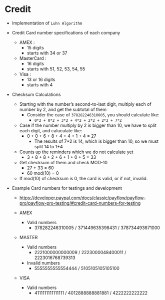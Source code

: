 # Credit

- Implementation of `Luhn Algorithm`

- Credit Card number specifications of each company
  - AMEX :
    - 15 digits
    - starts with 34 or 37
  - MasterCard :
    - 16 digits
    - starts with 51, 52, 53, 54, 55
  - Visa :
    - 13 or 16 digits
    - starts with 4

- Checksum Calculations
  - Starting with the number’s second-to-last digit, multiply each of number by 2, and get the subtotal of them
    - Consider the case of `378282246310005`, you should calculate like:
      - `0*2 + 0*2 + 3*2 + 4*2 + 2*2 + 2*2 + 7*2`
  - Case if the number multiply by 2 is bigger than 10, we have to split each digit, and caluculate like:
    - 0 + 0 + 6 + 8 + 4 + 4 + 1 + 4 = 27
      - The results of 7*2 is 14, which is bigger than 10, so we must split 14 to 1+4
  - Counts up the reminders which we do not calculate yet
    - 3 + 8 + 8 + 2 + 6 + 1 + 0 + 5 = 33
  - Get checksum of them and check MOD-10
    - 27 + 33 = 60
    - 60 mod(10) = 0
  - If mod(10) of checksum is 0, the card is valid, or if not, invalid.

- Example Card numbers for testings and development
  - https://developer.paypal.com/docs/classic/payflow/payflow-pro/payflow-pro-testing/#credit-card-numbers-for-testing

  - AMEX
    - Valid numbers
      - 378282246310005 / 371449635398431 / 378734493671000
  - MASTER
    - Valid numbers
      - 2221000000000009 / 2223000048400011 / 2223016768739313
    - Invalid numbers
      - 5555555555554444 / 5105105105105100
  - VISA
    - Valid numbers
      - 4111111111111111 / 4012888888881881 / 4222222222222
  